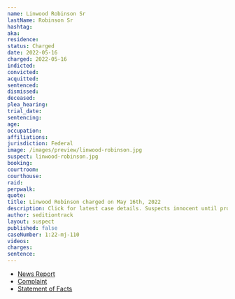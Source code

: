 ```yaml
---
name: Linwood Robinson Sr
lastName: Robinson Sr
hashtag:
aka:
residence:
status: Charged
date: 2022-05-16
charged: 2022-05-16
indicted:
convicted:
acquitted:
sentenced:
dismissed:
deceased:
plea_hearing:
trial_date:
sentencing:
age:
occupation:
affiliations:
jurisdiction: Federal
image: /images/preview/linwood-robinson.jpg
suspect: linwood-robinson.jpg
booking:
courtroom:
courthouse:
raid:
perpwalk:
quote:
title: Linwood Robinson charged on May 16th, 2022
description: Click for latest case details. Suspects innocent until proven guilty.
author: seditiontrack
layout: suspect
published: false
caseNumber: 1:22-mj-110
videos:
charges:
sentence:
---
```


- [News Report]()
- [Complaint](https://www.justice.gov/usao-dc/case-multi-defendant/file/1507556/download)
- [Statement of Facts](https://www.justice.gov/usao-dc/case-multi-defendant/file/1507561/download)

